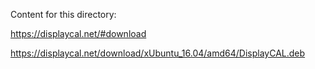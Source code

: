 Content for this directory:

https://displaycal.net/#download


https://displaycal.net/download/xUbuntu_16.04/amd64/DisplayCAL.deb